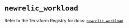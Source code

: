 # `newrelic_workload`

Refer to the Terraform Registry for docs: [`newrelic_workload`](https://registry.terraform.io/providers/newrelic/newrelic/3.63.0/docs/resources/workload).
